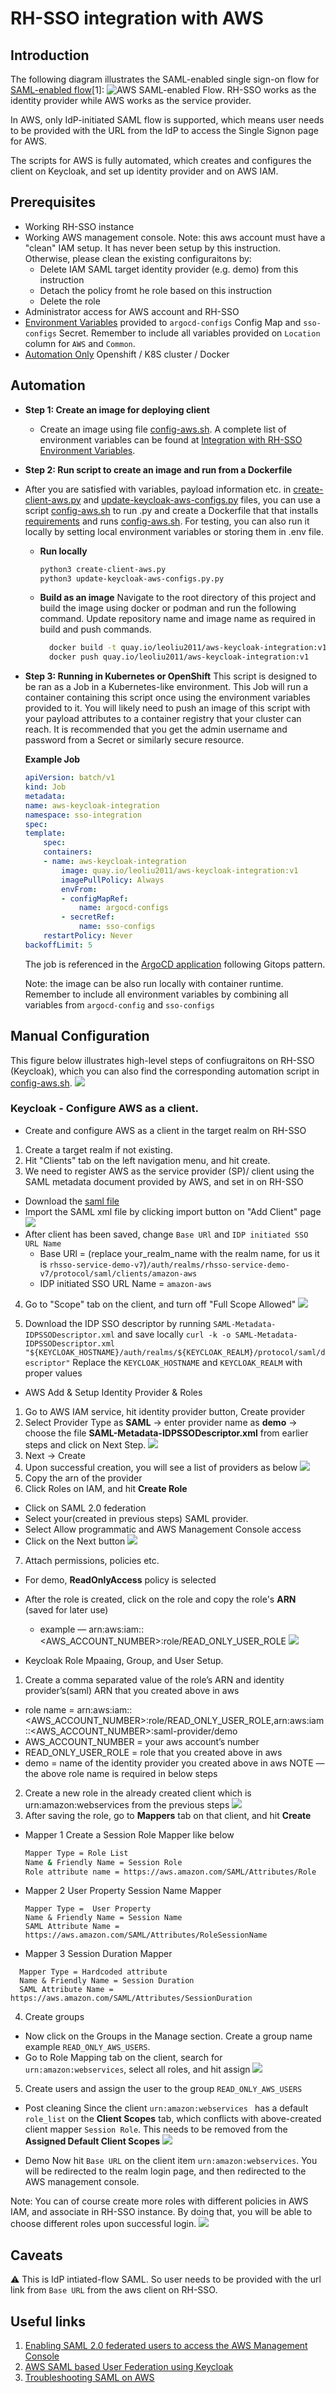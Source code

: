 # RH-SSO integration with AWS
## Introduction
The following diagram illustrates the SAML-enabled single sign-on flow for [SAML-enabled flow](#useful-links)[1]:
![AWS SAML-enabled Flow](../images/rhsso-aws-flow.png). RH-SSO works as the identity provider while AWS works as the service provider.

In AWS, only IdP-initiated SAML flow is supported, which means user needs to be provided with the URL from the IdP to access the Single Signon page for AWS.

The scripts for AWS is fully automated, which creates and configures the client on Keycloak, and set up identity provider and on AWS IAM.

## Prerequisites
- Working RH-SSO instance
- Working AWS management console. Note: this aws account must have a "clean" IAM setup. It has never been setup by this instruction. Otherwise, please clean the existing configuraitons by:
  - Delete IAM SAML target identity provider (e.g. demo) from this instruction
  - Detach the policy fromt he role based on this instruction
  - Delete the role 
- Administrator access for AWS account and RH-SSO
- [Environment Variables](../README.md#integration-with-rhsso-environment-variables) provided to `argocd-configs` Config Map and `sso-configs` Secret. Remember to include all variables provided on `Location` column for `AWS` and `Common`.
- [Automation Only](#automation) Openshift / K8S cluster / Docker

## Automation
* **Step 1: Create an image for deploying client**
    * Create an image using file [config-aws.sh](../config-aws.py).  A complete list of environment variables can be found at [Integration with RH-SSO Environment Variables](https://github.com/otp-demo/rhsso-auto#integration-with-rhsso-environment-variables).
* **Step 2: Run script to create an image and run from a Dockerfile**
 * After you are satisfied with variables, payload information etc. in [create-client-aws.py](../create-client-aws.py) and [update-keycloak-aws-configs.py](../update-keycloak-aws-configs.py) files, you can use a script [config-aws.sh](../config-aws.sh) to run .py and create a Dockerfile that that installs [requirements](../requirements.txt) and runs [config-aws.sh](../config-aws.sh). For testing, you can also run it locally by setting local environment variables or storing them in .env file.
    * **Run locally**
      ```bash
      python3 create-client-aws.py 
      python3 update-keycloak-aws-configs.py.py 
      ```
    * **Build as an image**
      Navigate to the root directory of this project and build the image using docker or podman and run the following command. Update repository name and image name as required in build and push commands.
      
      ```bash
        docker build -t quay.io/leoliu2011/aws-keycloak-integration:v1 -f Dockerfile-aws .
        docker push quay.io/leoliu2011/aws-keycloak-integration:v1
      ```

* **Step 3: Running in Kubernetes or OpenShift**
  This script is designed to be ran as a Job in a Kubernetes-like environment. This Job will run a container containing this script once using the environment variables provided to it. You will likely need to push an image of this script with your payload attributes to a container registry that your cluster can reach. It is recommended that you get the admin username and password from a Secret or similarly secure resource.

    **Example Job**
    ```yaml
    apiVersion: batch/v1
    kind: Job
    metadata:
    name: aws-keycloak-integration
    namespace: sso-integration
    spec:
    template:
        spec:
        containers:
        - name: aws-keycloak-integration
            image: quay.io/leoliu2011/aws-keycloak-integration:v1
            imagePullPolicy: Always
            envFrom:
            - configMapRef:
                name: argocd-configs
            - secretRef:
                name: sso-configs
        restartPolicy: Never
    backoffLimit: 5
    ```
  
  The job is referenced in the [ArgoCD application](https://github.com/otp-demo/otp-gitops/blob/master/0-bootstrap/single-cluster/2-services/argocd/instances/rhsso-integration-aws-instance.yaml) following Gitops pattern.

  Note: the image can be also run locally with container runtime. Remember to include all environment variables by combining all variables from `argocd-config` and `sso-configs` 

## Manual Configuration
This figure below illustrates high-level steps of confiugraitons on RH-SSO (Keycloak), which you can also find the corresponding automation script in [config-aws.sh](../config-aws.sh).
![](../images/aws-keycloak-federation.png)

### Keycloak - Configure AWS as a client.
- Create and configure AWS as a client in the target realm on RH-SSO
1. Create a target realm if not existing. 
2. Hit "Clients" tab on the left navigation menu, and hit create.
3. We need to register AWS as the service provider (SP)/ client using the SAML metadata document provided by AWS, and set in on RH-SSO
  - Download the [saml file](https://signin.aws.amazon.com/static/saml-metadata.xml)
  - Import the SAML xml file by clicking import button on "Add Client" page
![](../images/keycloak-aws-import.png)
  - After client has been saved, change `Base URl` and `IDP initiated SSO URL Name`
    - Base URl = (replace your_realm_name with the realm name, for us it is `rhsso-service-demo-v7`)`/auth/realms/rhsso-service-demo-v7/protocol/saml/clients/amazon-aws`
    - IDP initiated SSO URL Name = `amazon-aws`
4. Go to "Scope" tab on the client, and turn off "Full Scope Allowed"
![](../images/keycloak-aws-full-scope-allowed.png)

5. Download the IDP SSO descriptor by running `SAML-Metadata-IDPSSODescriptor.xml` and save locally
`curl -k -o SAML-Metadata-IDPSSODescriptor.xml "${KEYCLOAK_HOSTNAME}/auth/realms/${KEYCLOAK_REALM}/protocol/saml/descriptor"`
Replace the `KEYCLOAK_HOSTNAME` and `KEYCLOAK_REALM` with proper values

- AWS Add & Setup Identity Provider & Roles
1. Go to AWS IAM service, hit identity provider button, Create provider
2. Select Provider Type as **SAML** -> enter provider name as **demo** -> choose the file **SAML-Metadata-IDPSSODescriptor.xml** from earlier steps and click on Next Step.
![](../images/aws-keycloak-create-provider.png)
3. Next -> Create
4. Upon successful creation, you will see a list of providers as below
![](../images/aws-keycloak-providers.png)
5. Copy the arn of the provider
6. Click Roles on IAM, and hit **Create Role**
  - Click on SAML 2.0 federation
  - Select your(created in previous steps) SAML provider.
  - Select Allow programmatic and AWS Management Console access
  - Click on the Next button
![](../images/aws-keycloak-create-role.png)
7. Attach permissions, policies etc.
  - For demo, **ReadOnlyAccess** policy is selected
  - After the role is created, click on the role and copy the role's **ARN** (saved for later use)
    - example — arn:aws:iam::<AWS_ACCOUNT_NUMBER>:role/READ_ONLY_USER_ROLE
  ![](../images/aws-keycloak-policy-summary.png)

- Keycloak Role Mpaaing, Group, and User Setup.
1. Create a comma separated value of the role’s ARN and identity provider’s(saml) ARN that you created above in aws
  - role name = arn:aws:iam::<AWS_ACCOUNT_NUMBER>:role/READ_ONLY_USER_ROLE,arn:aws:iam::<AWS_ACCOUNT_NUMBER>:saml-provider/demo
  - AWS_ACCOUNT_NUMBER = your aws account’s number
  - READ_ONLY_USER_ROLE = role that you created above in aws
  - demo = name of the identity provider you created above in aws
  NOTE — the above role name is required in below steps
2. Create a new role in the already created client which is urn:amazon:webservices from the previous steps
![](../images/aws-keycloak-client-rules.png)
3. After saving the role, go to **Mappers** tab on that client, and hit **Create**
  - Mapper 1 Create a Session Role Mapper like below
    ```bash
    Mapper Type = Role List
    Name & Friendly Name = Session Role
    Role attribute name = https://aws.amazon.com/SAML/Attributes/Role
    ```
  - Mapper 2 User Property Session Name Mapper
    ```
    Mapper Type =  User Property
    Name & Friendly Name = Session Name
    SAML Attribute Name = https://aws.amazon.com/SAML/Attributes/RoleSessionName
    ```

  - Mapper 3 Session Duration Mapper
  ```
    Mapper Type = Hardcoded attribute
    Name & Friendly Name = Session Duration
    SAML Attribute Name = https://aws.amazon.com/SAML/Attributes/SessionDuration
  ```
4. Create groups
  - Now click on the Groups in the Manage section. Create a group name example `READ_ONLY_AWS_USERS`.
  - Go to Role Mapping tab on the client, search for `urn:amazon:webservices`, select all roles, and hit assign
  ![](../images/aws-keycloak-client-role-assignment.png)
5. Create users and assign the user to the group `READ_ONLY_AWS_USERS`

- Post cleaning
Since the client `urn:amazon:webservices ` has a default `role_list` on the **Client Scopes** tab, which conflicts with above-created client mapper `Session Role`. This needs to be removed from the **Assigned Default Client Scopes**
![](../images/client_scope_role_list.png)

- Demo
Now hit `Base URL` on the client item `urn:amazon:webservices`. You will be redirected to the realm login page, and then redirected to the AWS management console.

Note: You can of course create more roles with different policies in AWS IAM, and associate in RH-SSO instance. By doing that, you will be able to choose different roles upon successful login.
![](../images/aws-keycloak-multiroles-account.png)


## Caveats
⚠️ This is IdP intiated-flow SAML. So user needs to be provided with the url link from `Base URL` from the aws client on RH-SSO. 

## Useful links
1. [Enabling SAML 2.0 federated users to access the AWS Management Console](https://docs.aws.amazon.com/IAM/latest/UserGuide/id_roles_providers_enable-console-saml.html)
2. [AWS SAML based User Federation using Keycloak](https://neuw.medium.com/aws-connect-saml-based-identity-provider-using-keycloak-9b3e6d0111e6)
3. [Troubleshooting SAML on AWS](https://docs.aws.amazon.com/IAM/latest/UserGuide/troubleshoot_saml.html)
